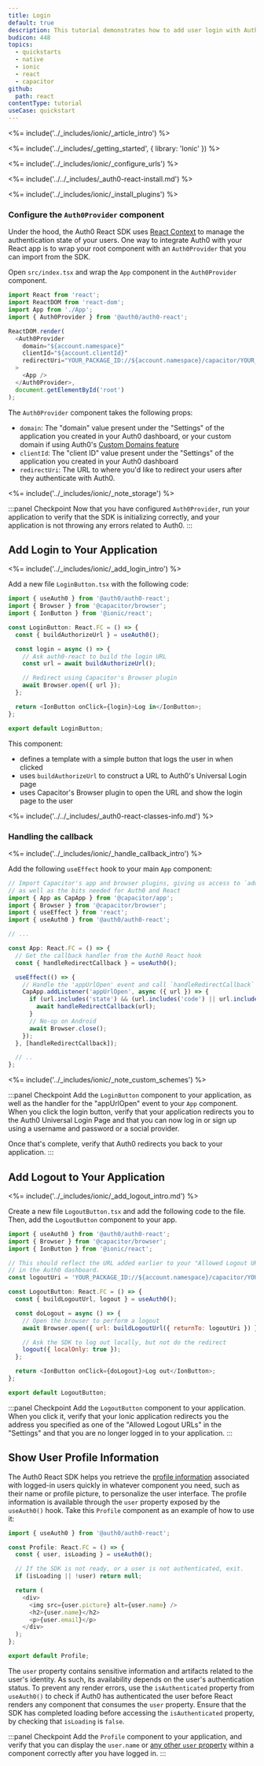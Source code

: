 ```yaml
---
title: Login
default: true
description: This tutorial demonstrates how to add user login with Auth0 to an Ionic React & Capacitor application.
budicon: 448
topics:
  - quickstarts
  - native
  - ionic
  - react
  - capacitor
github:
  path: react
contentType: tutorial
useCase: quickstart
---
```


<!-- markdownlint-disable MD002 MD041 -->

<%= include('../_includes/ionic/_article_intro') %>

<%= include('../_includes/_getting_started', { library: 'Ionic' }) %>

<%= include('../_includes/ionic/_configure_urls') %>

<%= include('../../_includes/_auth0-react-install.md') %>

<%= include('../_includes/ionic/_install_plugins') %>

### Configure the `Auth0Provider` component

Under the hood, the Auth0 React SDK uses [React Context](https://reactjs.org/docs/context.html) to manage the authentication state of your users. One way to integrate Auth0 with your React app is to wrap your root component with an `Auth0Provider` that you can import from the SDK.

Open `src/index.tsx` and wrap the `App` component in the `Auth0Provider` component.

```javascript
import React from 'react';
import ReactDOM from 'react-dom';
import App from './App';
import { Auth0Provider } from '@auth0/auth0-react';

ReactDOM.render(
  <Auth0Provider
    domain="${account.namespace}"
    clientId="${account.clientId}"
    redirectUri="YOUR_PACKAGE_ID://${account.namespace}/capacitor/YOUR_PACKAGE_ID/callback
  >
    <App />
  </Auth0Provider>,
  document.getElementById('root')
);
```

The `Auth0Provider` component takes the following props:

- `domain`: The "domain" value present under the "Settings" of the application you created in your Auth0 dashboard, or your custom domain if using Auth0's [Custom Domains feature](http://localhost:3000/docs/custom-domains)
- `clientId`: The "client ID" value present under the "Settings" of the application you created in your Auth0 dashboard
- `redirectUri`: The URL to where you'd like to redirect your users after they authenticate with Auth0.

<%= include('../_includes/ionic/_note_storage') %>

:::panel Checkpoint
Now that you have configured `Auth0Provider`, run your application to verify that the SDK is initializing correctly, and your application is not throwing any errors related to Auth0.
:::

## Add Login to Your Application

<%= include('../_includes/ionic/_add_login_intro') %>

Add a new file `LoginButton.tsx` with the following code:

```js
import { useAuth0 } from '@auth0/auth0-react';
import { Browser } from '@capacitor/browser';
import { IonButton } from '@ionic/react';

const LoginButton: React.FC = () => {
  const { buildAuthorizeUrl } = useAuth0();

  const login = async () => {
    // Ask auth0-react to build the login URL
    const url = await buildAuthorizeUrl();

    // Redirect using Capacitor's Browser plugin
    await Browser.open({ url });
  };

  return <IonButton onClick={login}>Log in</IonButton>;
};

export default LoginButton;
```

This component:

- defines a template with a simple button that logs the user in when clicked
- uses `buildAuthorizeUrl` to construct a URL to Auth0's Universal Login page
- uses Capacitor's Browser plugin to open the URL and show the login page to the user

<%= include('../../_includes/_auth0-react-classes-info.md') %>

### Handling the callback

<%= include('../_includes/ionic/_handle_callback_intro') %>

Add the following `useEffect` hook to your main `App` component:

```js
// Import Capacitor's app and browser plugins, giving us access to `addListener` and `appUrlOpen`,
// as well as the bits needed for Auth0 and React
import { App as CapApp } from '@capacitor/app';
import { Browser } from '@capacitor/browser';
import { useEffect } from 'react';
import { useAuth0 } from '@auth0/auth0-react';

// ...

const App: React.FC = () => {
  // Get the callback handler from the Auth0 React hook
  const { handleRedirectCallback } = useAuth0();

  useEffect(() => {
    // Handle the 'appUrlOpen' event and call `handleRedirectCallback`
    CapApp.addListener('appUrlOpen', async ({ url }) => {
      if (url.includes('state') && (url.includes('code') || url.includes('error'))) {
        await handleRedirectCallback(url);
      }
      // No-op on Android
      await Browser.close();
    });
  }, [handleRedirectCallback]);

  // ..
};
```

<%= include('../_includes/ionic/_note_custom_schemes') %>

:::panel Checkpoint
Add the `LoginButton` component to your application, as well as the handler for the "appUrlOpen" event to your `App` component. When you click the login button, verify that your application redirects you to the Auth0 Universal Login Page and that you can now log in or sign up using a username and password or a social provider.

Once that's complete, verify that Auth0 redirects you back to your application.
:::

## Add Logout to Your Application

<%= include('../_includes/ionic/_add_logout_intro.md') %>

Create a new file `LogoutButton.tsx` and add the following code to the file. Then, add the `LogoutButton` component to your app.

```js
import { useAuth0 } from '@auth0/auth0-react';
import { Browser } from '@capacitor/browser';
import { IonButton } from '@ionic/react';

// This should reflect the URL added earlier to your "Allowed Logout URLs" setting
// in the Auth0 dashboard.
const logoutUri = 'YOUR_PACKAGE_ID://${account.namespace}/capacitor/YOUR_PACKAGE_ID/callback';

const LogoutButton: React.FC = () => {
  const { buildLogoutUrl, logout } = useAuth0();

  const doLogout = async () => {
    // Open the browser to perform a logout
    await Browser.open({ url: buildLogoutUrl({ returnTo: logoutUri }) });

    // Ask the SDK to log out locally, but not do the redirect
    logout({ localOnly: true });
  };

  return <IonButton onClick={doLogout}>Log out</IonButton>;
};

export default LogoutButton;
```

:::panel Checkpoint
Add the `LogoutButton` component to your application. When you click it, verify that your Ionic application redirects you the address you specified as one of the "Allowed Logout URLs" in the "Settings" and that you are no longer logged in to your application.
:::

## Show User Profile Information

The Auth0 React SDK helps you retrieve the [profile information](https://auth0.com/docs/users/concepts/overview-user-profile) associated with logged-in users quickly in whatever component you need, such as their name or profile picture, to personalize the user interface. The profile information is available through the `user` property exposed by the `useAuth0()` hook. Take this `Profile` component as an example of how to use it:

```js
import { useAuth0 } from '@auth0/auth0-react';

const Profile: React.FC = () => {
  const { user, isLoading } = useAuth0();

  // If the SDK is not ready, or a user is not authenticated, exit.
  if (isLoading || !user) return null;

  return (
    <div>
      <img src={user.picture} alt={user.name} />
      <h2>{user.name}</h2>
      <p>{user.email}</p>
    </div>
  );
};

export default Profile;
```

The `user` property contains sensitive information and artifacts related to the user's identity. As such, its availability depends on the user's authentication status. To prevent any render errors, use the `isAuthenticated` property from `useAuth0()` to check if Auth0 has authenticated the user before React renders any component that consumes the `user` property. Ensure that the SDK has completed loading before accessing the `isAuthenticated` property, by checking that `isLoading` is `false`.

:::panel Checkpoint
Add the `Profile` component to your application, and verify that you can display the `user.name` or [any other `user` property](https://auth0.com/docs/users/references/user-profile-structure#user-profile-attributes) within a component correctly after you have logged in.
:::
